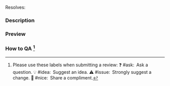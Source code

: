 <!-- Please use a Conventional Commit in your PR title -->
<!-- https://conventionalcommits.org -->
<!-- e.g. "feat: support new field type" -->

Resolves: <!-- GitHub or Linear issue (e.g. #123, DT-123) -->

### Description

<!-- Describe your changes in detail. Imagine someone who knows nothing about this may read it in 5 years. -->
<!-- Why is this change required? -->
<!-- What problem does it solve? -->
<!-- Why is this PR good at solving the problem? -->

### Preview

<!-- If your changes are visual, screenshots or videos are welcome! -->

### How to QA [^1]

<!-- When relevant, describe how to QA your changes. -->

<!-- Your favorite emoji is welcome to close your PR! -->

<!-- A note for reviewers: -->

[^1]:
	Please use these labels when submitting a review:
	:question: #ask:&ensp;Ask a question.
	:bulb: #idea:&ensp;Suggest an idea.
	:warning: #issue:&ensp;Strongly suggest a change.
	:tada: #nice:&ensp;Share a compliment.
